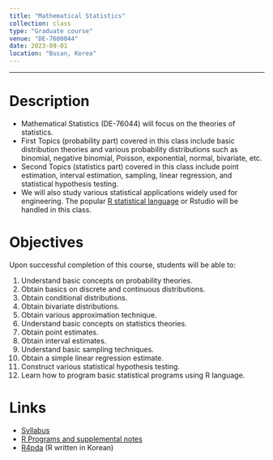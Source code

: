 ```yaml
---
title: "Mathematical Statistics"
collection: class
type: "Graduate course"
venue: "DE-7600044"
date: 2023-09-01
location: "Busan, Korea"
---
```

---

Description
======
+ Mathematical Statistics (DE-76044) will focus on the theories of statistics.  <br />
+ First Topics (probability part) covered in this class include basic distribution theories and
 various probability distributions such as binomial, negative binomial, Poisson, exponential, normal,
bivariate, etc.
+ Second Topics (statistics part) covered in this class include point estimation, 
  interval estimation, sampling, linear regression, and statistical hypothesis testing.
+ We will also study various statistical applications widely used for engineering. 
  The popular [R statistical language](https://www.r-project.org/) 
  or Rstudio will be handled in this class.


Objectives 
======
Upon successful completion of this course, students will be able to:
1. Understand basic concepts on probability theories.
1. Obtain basics on discrete and continuous distributions.
1. Obtain conditional distributions.
1. Obtain bivariate distributions.
1. Obtain various approximation technique.
1. Understand basic concepts on statistics theories.
1. Obtain point estimates.
1. Obtain interval estimates.
1. Understand basic sampling techniques.
1. Obtain a simple linear regression estimate.
1. Construct various statistical hypothesis testing.
1. Learn how to program basic statistical programs using R language.

Links
======
+ [Syllabus](/files/syllabus/syl-DE-7600044-2023.pdf)
+ [R Programs and supplemental notes](https://github.com/AppliedStat/class/tree/master/MathStat)
+ [R4pda](https://enook.jbnu.ac.kr/16/ch01/01/r4pda.pdf) (R written in Korean)


